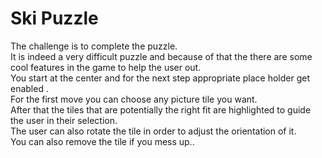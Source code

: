 # Ski Puzzle


The challenge is to complete the puzzle.\
It is indeed a very difficult puzzle and because of that the there are some cool features in the game to help the user out.\
You start at the center and for the next step appropriate place holder get enabled .\
For the first move you can choose any picture tile you want.\
After that the tiles that are potentially the right fit are highlighted to guide the user in their selection. \
The user can also rotate the tile in order to adjust the orientation of it.\
You can also remove the tile if you mess up.. 
